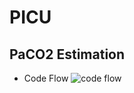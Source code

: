 # PICU

## PaCO2 Estimation
* Code Flow 
![code flow](https://github.com/soojeong-kwak/PICU/assets/168149910/e62dbecd-217b-4c2d-8b04-d6907b2ec263)
